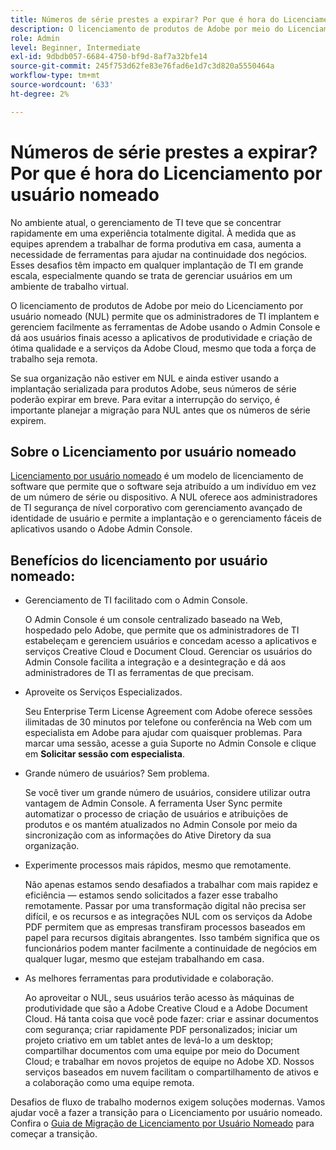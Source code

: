 ```yaml
---
title: Números de série prestes a expirar? Por que é hora do Licenciamento por usuário nomeado
description: O licenciamento de produtos de Adobe por meio do Licenciamento por usuário nomeado (NUL) permite que os administradores de TI implantem e gerenciem facilmente as ferramentas de Adobe usando o Admin Console e dá aos usuários finais acesso aos aplicativos de produtividade e criação de classe mundial e aos serviços da Adobe Cloud, mesmo que toda a força de trabalho seja remota
role: Admin
level: Beginner, Intermediate
exl-id: 9dbdb057-6684-4750-bf9d-8af7a32bfe14
source-git-commit: 245f753d62fe83e76fad6e1d7c3d820a5550464a
workflow-type: tm+mt
source-wordcount: '633'
ht-degree: 2%

---
```


# Números de série prestes a expirar? Por que é hora do Licenciamento por usuário nomeado

No ambiente atual, o gerenciamento de TI teve que se concentrar rapidamente em uma experiência totalmente digital. À medida que as equipes aprendem a trabalhar de forma produtiva em casa, aumenta a necessidade de ferramentas para ajudar na continuidade dos negócios. Esses desafios têm impacto em qualquer implantação de TI em grande escala, especialmente quando se trata de gerenciar usuários em um ambiente de trabalho virtual.

O licenciamento de produtos de Adobe por meio do Licenciamento por usuário nomeado (NUL) permite que os administradores de TI implantem e gerenciem facilmente as ferramentas de Adobe usando o Admin Console e dá aos usuários finais acesso a aplicativos de produtividade e criação de ótima qualidade e a serviços da Adobe Cloud, mesmo que toda a força de trabalho seja remota.

Se sua organização não estiver em NUL e ainda estiver usando a implantação serializada para produtos Adobe, seus números de série poderão expirar em breve. Para evitar a interrupção do serviço, é importante planejar a migração para NUL antes que os números de série expirem.

## Sobre o Licenciamento por usuário nomeado

[Licenciamento por usuário nomeado](https://helpx.adobe.com/enterprise/using/licensing.html) é um modelo de licenciamento de software que permite que o software seja atribuído a um indivíduo em vez de um número de série ou dispositivo. A NUL oferece aos administradores de TI segurança de nível corporativo com gerenciamento avançado de identidade de usuário e permite a implantação e o gerenciamento fáceis de aplicativos usando o Adobe Admin Console.

## Benefícios do licenciamento por usuário nomeado:

* Gerenciamento de TI facilitado com o Admin Console.

  O Admin Console é um console centralizado baseado na Web, hospedado pelo Adobe, que permite que os administradores de TI estabeleçam e gerenciem usuários e concedam acesso a aplicativos e serviços Creative Cloud e Document Cloud. Gerenciar os usuários do Admin Console facilita a integração e a desintegração e dá aos administradores de TI as ferramentas de que precisam.

* Aproveite os Serviços Especializados.

  Seu Enterprise Term License Agreement com Adobe oferece sessões ilimitadas de 30 minutos por telefone ou conferência na Web com um especialista em Adobe para ajudar com quaisquer problemas. Para marcar uma sessão, acesse a guia Suporte no Admin Console e clique em **Solicitar sessão com especialista**.

* Grande número de usuários? Sem problema.

  Se você tiver um grande número de usuários, considere utilizar outra vantagem de Admin Console. A ferramenta User Sync permite automatizar o processo de criação de usuários e atribuições de produtos e os mantém atualizados no Admin Console por meio da sincronização com as informações do Ative Diretory da sua organização.

* Experimente processos mais rápidos, mesmo que remotamente.

  Não apenas estamos sendo desafiados a trabalhar com mais rapidez e eficiência — estamos sendo solicitados a fazer esse trabalho remotamente. Passar por uma transformação digital não precisa ser difícil, e os recursos e as integrações NUL com os serviços da Adobe PDF permitem que as empresas transfiram processos baseados em papel para recursos digitais abrangentes. Isso também significa que os funcionários podem manter facilmente a continuidade de negócios em qualquer lugar, mesmo que estejam trabalhando em casa.

* As melhores ferramentas para produtividade e colaboração.

  Ao aproveitar o NUL, seus usuários terão acesso às máquinas de produtividade que são a Adobe Creative Cloud e a Adobe Document Cloud. Há tanta coisa que você pode fazer: criar e assinar documentos com segurança; criar rapidamente PDF personalizados; iniciar um projeto criativo em um tablet antes de levá-lo a um desktop; compartilhar documentos com uma equipe por meio do Document Cloud; e trabalhar em novos projetos de equipe no Adobe XD. Nossos serviços baseados em nuvem facilitam o compartilhamento de ativos e a colaboração como uma equipe remota.

Desafios de fluxo de trabalho modernos exigem soluções modernas. Vamos ajudar você a fazer a transição para o Licenciamento por usuário nomeado. Confira o [Guia de Migração de Licenciamento por Usuário Nomeado](https://offers.adobe.com/content/dam/offer-manager/en/na/marketing/CCE/Adobe_Named_User_Licensing_Migration_Guide.pdf) para começar a transição.

